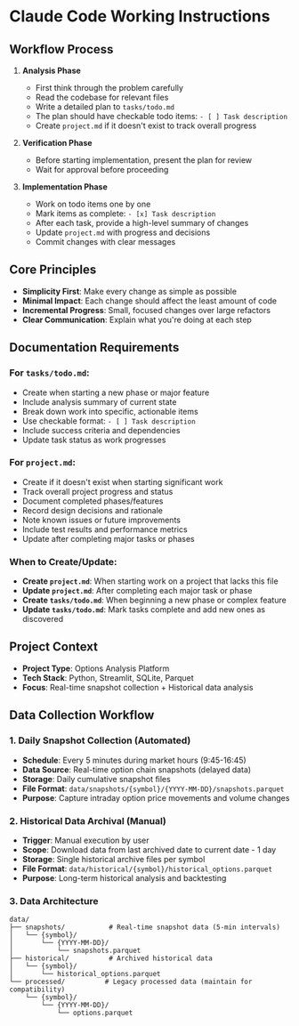 # Claude Code Working Instructions

## Workflow Process

1. **Analysis Phase**
   - First think through the problem carefully
   - Read the codebase for relevant files
   - Write a detailed plan to `tasks/todo.md`
   - The plan should have checkable todo items: `- [ ] Task description`
   - Create `project.md` if it doesn't exist to track overall progress

2. **Verification Phase**
   - Before starting implementation, present the plan for review
   - Wait for approval before proceeding

3. **Implementation Phase**
   - Work on todo items one by one
   - Mark items as complete: `- [x] Task description`
   - After each task, provide a high-level summary of changes
   - Update `project.md` with progress and decisions
   - Commit changes with clear messages

## Core Principles

- **Simplicity First**: Make every change as simple as possible
- **Minimal Impact**: Each change should affect the least amount of code
- **Incremental Progress**: Small, focused changes over large refactors
- **Clear Communication**: Explain what you're doing at each step

## Documentation Requirements

### For `tasks/todo.md`:
- Create when starting a new phase or major feature
- Include analysis summary of current state
- Break down work into specific, actionable items
- Use checkable format: `- [ ] Task description`
- Include success criteria and dependencies
- Update task status as work progresses

### For `project.md`:
- Create if it doesn't exist when starting significant work
- Track overall project progress and status
- Document completed phases/features
- Record design decisions and rationale
- Note known issues or future improvements
- Include test results and performance metrics
- Update after completing major tasks or phases

### When to Create/Update:
- **Create `project.md`**: When starting work on a project that lacks this file
- **Update `project.md`**: After completing each major task or phase
- **Create `tasks/todo.md`**: When beginning a new phase or complex feature
- **Update `tasks/todo.md`**: Mark tasks complete and add new ones as discovered

## Project Context

- **Project Type**: Options Analysis Platform
- **Tech Stack**: Python, Streamlit, SQLite, Parquet
- **Focus**: Real-time snapshot collection + Historical data analysis

## Data Collection Workflow

### 1. **Daily Snapshot Collection** (Automated)
- **Schedule**: Every 5 minutes during market hours (9:45-16:45)
- **Data Source**: Real-time option chain snapshots (delayed data)
- **Storage**: Daily cumulative snapshot files
- **File Format**: `data/snapshots/{symbol}/{YYYY-MM-DD}/snapshots.parquet`
- **Purpose**: Capture intraday option price movements and volume changes

### 2. **Historical Data Archival** (Manual)
- **Trigger**: Manual execution by user
- **Scope**: Download data from last archived date to current date - 1 day
- **Storage**: Single historical archive files per symbol
- **File Format**: `data/historical/{symbol}/historical_options.parquet`
- **Purpose**: Long-term historical analysis and backtesting

### 3. **Data Architecture**
```
data/
├── snapshots/           # Real-time snapshot data (5-min intervals)
│   └── {symbol}/
│       └── {YYYY-MM-DD}/
│           └── snapshots.parquet
├── historical/          # Archived historical data
│   └── {symbol}/
│       └── historical_options.parquet
└── processed/          # Legacy processed data (maintain for compatibility)
    └── {symbol}/
        └── {YYYY-MM-DD}/
            └── options.parquet
```
